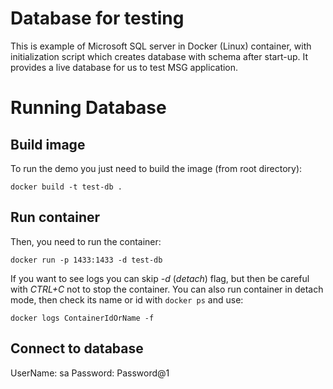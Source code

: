 # Database for testing

This is example of Microsoft SQL server in Docker (Linux) container, with initialization script which creates database with schema after start-up. It provides a live database for us to test MSG application.

# Running Database

## Build image
To run the demo you just need to build the image (from root directory):
```
docker build -t test-db .
```

## Run container
Then, you need to run the container:
```
docker run -p 1433:1433 -d test-db
```
If you want to see logs you can skip _-d_ (_detach_) flag, but then be careful with _CTRL+C_ not to stop the container.
You can also run container in detach mode, then check its name or id with `docker ps` and use:
```
docker logs ContainerIdOrName -f
```

## Connect to database

UserName: sa
Password: Password@1